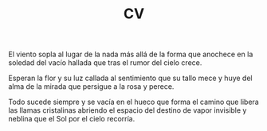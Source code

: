 ﻿---
title: CV
categories:
- 111 sonetos
---

El viento sopla al lugar de la nada
más allá de la forma que anochece
en la soledad del vacío hallada
que tras el rumor del cielo crece.

Esperan la flor y su luz callada
al sentimiento que su tallo mece
y huye del alma de la mirada
que persigue a la rosa y perece.

Todo sucede siempre y se vacía
en el hueco que forma el camino
que libera las llamas cristalinas
abriendo el espacio del destino
de vapor invisible y neblina
que el Sol por el cielo recorría.